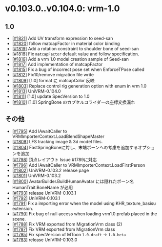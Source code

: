 # v0.103.0..v0.104.0: vrm-1.0

## 1.0

* [[\#1821](https://github.com/vrm-c/UniVRM/pull/1821)] Add UV transform expression to seed-san
* [[\#1820](https://github.com/vrm-c/UniVRM/pull/1820)] follow matcapFactor in material color binding
* [[\#1819](https://github.com/vrm-c/UniVRM/pull/1819)] Add a rotation constraint to shoulder bone of seed-san
* [[\#1818](https://github.com/vrm-c/UniVRM/pull/1818)] Fix `matcapFactor` default value and follow specification.
* [[\#1816](https://github.com/vrm-c/UniVRM/pull/1816)] Add a vrm 1.0 model creation sample of Seed-san
* [[\#1817](https://github.com/vrm-c/UniVRM/pull/1817)] Add implementation of matcapFactor
* [[\#1815](https://github.com/vrm-c/UniVRM/pull/1815)] Fix a bug of incorrect pose set when EnforceTPose called
* [[\#1812](https://github.com/vrm-c/UniVRM/pull/1812)] Fix10/remove migration file write
* [[\#1809](https://github.com/vrm-c/UniVRM/pull/1809)] [1.0] format に matcapColor 反映
* [[\#1803](https://github.com/vrm-c/UniVRM/pull/1803)] Replace control rig generation option with enum in vrm 1.0
* [[\#1813](https://github.com/vrm-c/UniVRM/pull/1813)] UniVRM-0.104.0
* [[\#1811](https://github.com/vrm-c/UniVRM/pull/1811)] [1.0] update SpecVersion to 1.0
* [[\#1810](https://github.com/vrm-c/UniVRM/pull/1810)] [1.0] SpringBone のカプセルコライダーの座標変換漏れ

## その他

* [[\#1795](https://github.com/vrm-c/UniVRM/pull/1795)] Add IAwaitCaller to VRMImporterContext.LoadBlendShapeMaster
* [[\#1808](https://github.com/vrm-c/UniVRM/pull/1808)] LFS tracking image & 3d model files.
* [[\#1804](https://github.com/vrm-c/UniVRM/pull/1804)] FastSpringBoneに対し、末端ボーンへの考慮を追加するオプションを追加
* [[\#1798](https://github.com/vrm-c/UniVRM/pull/1798)] 頂点レイアウト Issue #1789に対応
* [[\#1796](https://github.com/vrm-c/UniVRM/pull/1796)] Add IAwaitCaller to VRMImporterContext.LoadFirstPerson
* [[\#1802](https://github.com/vrm-c/UniVRM/pull/1802)] UniVRM-0.103.2 release page
* [[\#1801](https://github.com/vrm-c/UniVRM/pull/1801)] UniVRM-0.103.2
* [[\#1800](https://github.com/vrm-c/UniVRM/pull/1800)] AvatarBuilder.BuildHumanAvatar には隠れたボーン名 HumanTrait.BoneName が必用
* [[\#1793](https://github.com/vrm-c/UniVRM/pull/1793)] release UniVRM-0.103.1
* [[\#1792](https://github.com/vrm-c/UniVRM/pull/1792)] UniVRM-0.103.1
* [[\#1791](https://github.com/vrm-c/UniVRM/pull/1791)] Fix a importing error when the model using KHR_texture_basisu extension.
* [[\#1790](https://github.com/vrm-c/UniVRM/pull/1790)] Fix bug of null access when loading vrm1.0 prefab placed in the scene.
* [[\#1788](https://github.com/vrm-c/UniVRM/pull/1788)] Fix VRM exported from MigrationVrm class (2)
* [[\#1787](https://github.com/vrm-c/UniVRM/pull/1787)] Fix VRM exported from MigrationVrm class
* [[\#1785](https://github.com/vrm-c/UniVRM/pull/1785)] Fix specVersion of MToon `1.0-draft` -> `1.0-beta`
* [[\#1783](https://github.com/vrm-c/UniVRM/pull/1783)] release UniVRM-0.103.0
